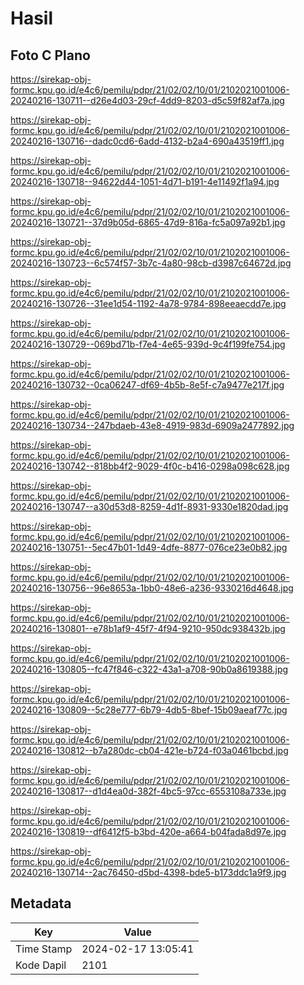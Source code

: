 # Hasil

## Foto C Plano

https://sirekap-obj-formc.kpu.go.id/e4c6/pemilu/pdpr/21/02/02/10/01/2102021001006-20240216-130711--d26e4d03-29cf-4dd9-8203-d5c59f82af7a.jpg

https://sirekap-obj-formc.kpu.go.id/e4c6/pemilu/pdpr/21/02/02/10/01/2102021001006-20240216-130716--dadc0cd6-6add-4132-b2a4-690a43519ff1.jpg

https://sirekap-obj-formc.kpu.go.id/e4c6/pemilu/pdpr/21/02/02/10/01/2102021001006-20240216-130718--94622d44-1051-4d71-b191-4e11492f1a94.jpg

https://sirekap-obj-formc.kpu.go.id/e4c6/pemilu/pdpr/21/02/02/10/01/2102021001006-20240216-130721--37d9b05d-6865-47d9-816a-fc5a097a92b1.jpg

https://sirekap-obj-formc.kpu.go.id/e4c6/pemilu/pdpr/21/02/02/10/01/2102021001006-20240216-130723--6c574f57-3b7c-4a80-98cb-d3987c64672d.jpg

https://sirekap-obj-formc.kpu.go.id/e4c6/pemilu/pdpr/21/02/02/10/01/2102021001006-20240216-130726--31ee1d54-1192-4a78-9784-898eeaecdd7e.jpg

https://sirekap-obj-formc.kpu.go.id/e4c6/pemilu/pdpr/21/02/02/10/01/2102021001006-20240216-130729--069bd71b-f7e4-4e65-939d-9c4f199fe754.jpg

https://sirekap-obj-formc.kpu.go.id/e4c6/pemilu/pdpr/21/02/02/10/01/2102021001006-20240216-130732--0ca06247-df69-4b5b-8e5f-c7a9477e217f.jpg

https://sirekap-obj-formc.kpu.go.id/e4c6/pemilu/pdpr/21/02/02/10/01/2102021001006-20240216-130734--247bdaeb-43e8-4919-983d-6909a2477892.jpg

https://sirekap-obj-formc.kpu.go.id/e4c6/pemilu/pdpr/21/02/02/10/01/2102021001006-20240216-130742--818bb4f2-9029-4f0c-b416-0298a098c628.jpg

https://sirekap-obj-formc.kpu.go.id/e4c6/pemilu/pdpr/21/02/02/10/01/2102021001006-20240216-130747--a30d53d8-8259-4d1f-8931-9330e1820dad.jpg

https://sirekap-obj-formc.kpu.go.id/e4c6/pemilu/pdpr/21/02/02/10/01/2102021001006-20240216-130751--5ec47b01-1d49-4dfe-8877-076ce23e0b82.jpg

https://sirekap-obj-formc.kpu.go.id/e4c6/pemilu/pdpr/21/02/02/10/01/2102021001006-20240216-130756--96e8653a-1bb0-48e6-a236-9330216d4648.jpg

https://sirekap-obj-formc.kpu.go.id/e4c6/pemilu/pdpr/21/02/02/10/01/2102021001006-20240216-130801--e78b1af9-45f7-4f94-9210-950dc938432b.jpg

https://sirekap-obj-formc.kpu.go.id/e4c6/pemilu/pdpr/21/02/02/10/01/2102021001006-20240216-130805--fc47f846-c322-43a1-a708-90b0a8619388.jpg

https://sirekap-obj-formc.kpu.go.id/e4c6/pemilu/pdpr/21/02/02/10/01/2102021001006-20240216-130809--5c28e777-6b79-4db5-8bef-15b09aeaf77c.jpg

https://sirekap-obj-formc.kpu.go.id/e4c6/pemilu/pdpr/21/02/02/10/01/2102021001006-20240216-130812--b7a280dc-cb04-421e-b724-f03a0461bcbd.jpg

https://sirekap-obj-formc.kpu.go.id/e4c6/pemilu/pdpr/21/02/02/10/01/2102021001006-20240216-130817--d1d4ea0d-382f-4bc5-97cc-6553108a733e.jpg

https://sirekap-obj-formc.kpu.go.id/e4c6/pemilu/pdpr/21/02/02/10/01/2102021001006-20240216-130819--df6412f5-b3bd-420e-a664-b04fada8d97e.jpg

https://sirekap-obj-formc.kpu.go.id/e4c6/pemilu/pdpr/21/02/02/10/01/2102021001006-20240216-130714--2ac76450-d5bd-4398-bde5-b173ddc1a9f9.jpg


## Metadata

| Key        | Value               |
| ---------- | ------------------- |
| Time Stamp | 2024-02-17 13:05:41 |
| Kode Dapil | 2101                |



